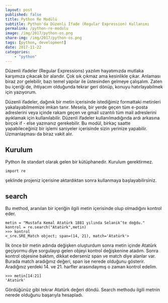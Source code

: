 ```yaml
---
layout: post
published: false
title: Python Re Modülü
subtitle: Python'da Düzenli İfade (Regular Expression) Kullanımı
permalink: /python-re-modulu
image: /img/2017/python-os.png
share-img: /img/2017/python-os.png
tags: [python, development]
date: 2017-11-22
categories:
    - "python"
---
```

Düzenli ifadeler (Regular Expressions) yazılım hayatımızda mutlaka karşımıza çıkacak bir alandır. Çok sık çıkmaz ama kesinlikle çıkar. Anlaması biraz zor gelebilir, bazı temel yapılar ile üstesinden gelmeye çalışalım. Zaten bu içeriği de, ihtiyacım olduğunda tekrar geri dönüp, konuyu hatırlayabilmek için yazıyorum.

Düzenli ifadeler, dağınık bir metin içerisinde istediğimiz formattaki metinleri yakalayabilmemize imkan tanır. Mesela, bir yerde geçen tüm e-posta adreslerini veya içinde rakam geçen ve gmail uzantılı tüm mail adreslerini ayıklamak için kullanılabilir. Düzenli ifadeler kullanılmadığında ardı arkasına birçok if - else yazmanız gerekebilir. Bu modül, birkaç saatte yapabileceğiniz bir işlemi saniyeler içerisinde sizin yerinize yapabilir. Uzmanlaşması da biraz vakit alır.

## Kurulum
Python ile standart olarak gelen bir kütüphanedir. Kurulum gerektirmez.

```
import re
```

şeklinde projeniz içerisine aktardıktan sonra kullanmaya başlayabilirsiniz.

## search
Bu method, aranılan bir içeriğin ilgili metin içerisinde olup olmadığını kontrol eder.

```
metin = "Mustafa Kemal Atatürk 1881 yılında Selanik’te doğdu."
kontrol = re.search("Atatürk",metin)
>>> kontrol
<_sre.SRE_Match object; span=(14, 21), match='Atatürk'>
```

İlk önce bir metin adında değişken oluşturdum sonra metin içinde Atatürk geçiyormu diye sorgulayıp gelen objeyi kontrol değişkenine atadım. Sonra kontrol objesine baktım, dikkat ederseniz span ve match diye alanlar var. Burada match aradığınız değeri, span ise nerede olduğunu gösterir. Aradığınız yerdeki 14. ve 21. harfler arasındaymış o zaman kontrol edelim.

```
>>> metin[14:21]
'Atatürk'
```

Gördüğünüz gibi tekrar Atatürk değeri döndü. Search methodu ilgili metnin nerede olduğunu başarıyla hesapladı.
